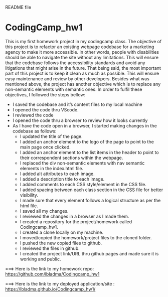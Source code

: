 README file
# CodingCamp_hw1
This is my first homework project in my codingcamp class.
The objective of this project is to refactor an existing webpage codebase for a marketing agency to make it more accessible.
In other words, people with disabilities should be able to navigate the site without any limitations.
This will ensure that the codebase follows the accessibility standards and avoid any litigations that might arise in the future.
That being said, the most important part of this project is to keep it clean as much as possible. This will ensure easy maintenance and review by other developers.
Besides what was mentioned above, the project has another objective which is to replace any non-semantic elements with semantic ones.
In order to fulfil these objectives, I followed the steps bellow:
- I saved the codebase and it’s content files to my local machine
- I opened the code thru VScode. 
- I reviewed the code
- I opened the code thru a browser to review how it looks currently 
- As I have the code open in a browser, I started making changes in the codebase as follows:
   * I  updated the title of the page.
   * I added an anchor element to the logo of the page to point to the main page once clicked.
   * I added an anchor element to the list items in the header to point to their correspondent sections within the webpage. 
   * I replaced the div non-semantic elements with nav semantic elements in the index.html file.
   * I added alt attributes to each image.
   * I added a description title to each image. 
   * I added comments to each CSS style/element in the CSS file. 
   * I added spacing between each class section in the CSS file for better visibility.
   * I made sure that every element follows a logical structure as per the html file.
   * I saved all my changes. 
   * I reviewed the changes in a browser as I made them. 
   * I created a repository for the project/homework called Codingcamp_hw1.
   * I created a clone locally on my machine.
   * I moved/copied the homework/project files to the cloned folder.
   * I pushed the new copied files to github.
   * I reviewed the files in github. 
   * I created the project link/URL thru github pages and made sure it is working and public. 
 
 
 
===>  Here is the link to my homework repo: https://github.com/lbladma/Codingcamp_hw1
 
===>  Here is the link to my deployed application/site : https://lbladma.github.io/Codingcamp_hw1/
 
 
 
 


